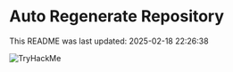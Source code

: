 # Auto Regenerate Repository

This README was last updated: 2025-02-18 22:26:38

 ![TryHackMe](https://tryhackme.com/badge/533634)